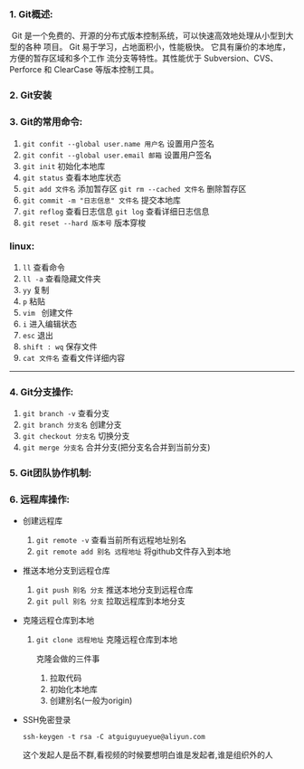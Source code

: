 ### 1. Git概述:

​        Git 是一个免费的、开源的分布式版本控制系统，可以快速高效地处理从小型到大型的各种 项目。 Git 易于学习，占地面积小，性能极快。 它具有廉价的本地库，方便的暂存区域和多个工作 流分支等特性。其性能优于 Subversion、CVS、Perforce 和 ClearCase 等版本控制工具。

### 2. Git安装

### 3. Git的常用命令:

1. `git confit --global user.name 用户名`        设置用户签名
2. `git confit --global user.email 邮箱`        设置用户签名
3. `git init`        初始化本地库        
4. `git status`        查看本地库状态   
5. `git add 文件名`        添加暂存区    `git rm --cached 文件名`        删除暂存区
6. `git commit -m "日志信息" 文件名`       提交本地库
7. `git reflog`       查看日志信息      `git log`     查看详细日志信息
8. `git reset --hard 版本号`    版本穿梭



###  linux:

1. `ll`        查看命令
2. `ll -a`        查看隐藏文件夹
3. `yy`        复制
4. `p`         粘贴
5. `vim `        创建文件
6. `i`        进入编辑状态
7. `esc`        退出
8. `shift : wq`     保存文件
9. `cat 文件名`       查看文件详细内容



---



### 4. Git分支操作:

1. `git branch -v`       查看分支
2. `git branch 分支名`   创建分支
3. `git checkout 分支名`   切换分支
4. `git merge 分支名`    合并分支(把分支名合并到当前分支)



### 5. Git团队协作机制:

### 6. 远程库操作:

- 创建远程库
  1. `git remote -v`    查看当前所有远程地址别名
  2. `git remote add 别名 远程地址`      将github文件存入到本地

- 推送本地分支到远程仓库

  1. `git push 别名 分支`    推送本地分支到远程仓库   
  2. `git pull 别名 分支`     拉取远程库到本地分支

- 克隆远程仓库到本地

  1. `git clone 远程地址`    克隆远程仓库到本地

     克隆会做的三件事

     1. 拉取代码
     2. 初始化本地库
     3. 创建别名(一般为origin)



- SSH免密登录

  `ssh-keygen -t rsa -C atguiguyueyue@aliyun.com` 

  这个发起人是岳不群,看视频的时候要想明白谁是发起者,谁是组织外的人





